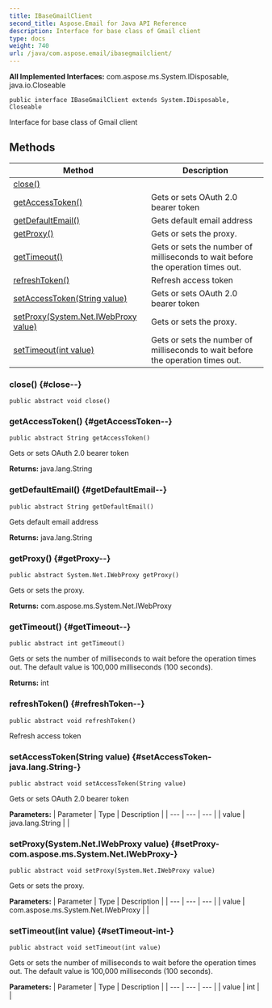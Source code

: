 ```yaml
---
title: IBaseGmailClient
second_title: Aspose.Email for Java API Reference
description: Interface for base class of Gmail client
type: docs
weight: 740
url: /java/com.aspose.email/ibasegmailclient/
---
```


**All Implemented Interfaces:**
com.aspose.ms.System.IDisposable, java.io.Closeable
```
public interface IBaseGmailClient extends System.IDisposable, Closeable
```

Interface for base class of Gmail client
## Methods

| Method | Description |
| --- | --- |
| [close()](#close--) |  |
| [getAccessToken()](#getAccessToken--) | Gets or sets OAuth 2.0 bearer token |
| [getDefaultEmail()](#getDefaultEmail--) | Gets default email address |
| [getProxy()](#getProxy--) | Gets or sets the proxy. |
| [getTimeout()](#getTimeout--) | Gets or sets the number of milliseconds to wait before the operation times out. |
| [refreshToken()](#refreshToken--) | Refresh access token |
| [setAccessToken(String value)](#setAccessToken-java.lang.String-) | Gets or sets OAuth 2.0 bearer token |
| [setProxy(System.Net.IWebProxy value)](#setProxy-com.aspose.ms.System.Net.IWebProxy-) | Gets or sets the proxy. |
| [setTimeout(int value)](#setTimeout-int-) | Gets or sets the number of milliseconds to wait before the operation times out. |
### close() {#close--}
```
public abstract void close()
```




### getAccessToken() {#getAccessToken--}
```
public abstract String getAccessToken()
```


Gets or sets OAuth 2.0 bearer token

**Returns:**
java.lang.String
### getDefaultEmail() {#getDefaultEmail--}
```
public abstract String getDefaultEmail()
```


Gets default email address

**Returns:**
java.lang.String
### getProxy() {#getProxy--}
```
public abstract System.Net.IWebProxy getProxy()
```


Gets or sets the proxy.

**Returns:**
com.aspose.ms.System.Net.IWebProxy
### getTimeout() {#getTimeout--}
```
public abstract int getTimeout()
```


Gets or sets the number of milliseconds to wait before the operation times out. The default value is 100,000 milliseconds (100 seconds).

**Returns:**
int
### refreshToken() {#refreshToken--}
```
public abstract void refreshToken()
```


Refresh access token

### setAccessToken(String value) {#setAccessToken-java.lang.String-}
```
public abstract void setAccessToken(String value)
```


Gets or sets OAuth 2.0 bearer token

**Parameters:**
| Parameter | Type | Description |
| --- | --- | --- |
| value | java.lang.String |  |

### setProxy(System.Net.IWebProxy value) {#setProxy-com.aspose.ms.System.Net.IWebProxy-}
```
public abstract void setProxy(System.Net.IWebProxy value)
```


Gets or sets the proxy.

**Parameters:**
| Parameter | Type | Description |
| --- | --- | --- |
| value | com.aspose.ms.System.Net.IWebProxy |  |

### setTimeout(int value) {#setTimeout-int-}
```
public abstract void setTimeout(int value)
```


Gets or sets the number of milliseconds to wait before the operation times out. The default value is 100,000 milliseconds (100 seconds).

**Parameters:**
| Parameter | Type | Description |
| --- | --- | --- |
| value | int |  |

